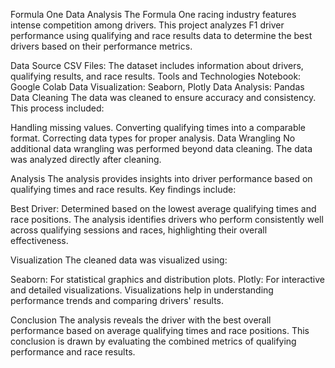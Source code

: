 Formula One Data Analysis
The Formula One racing industry features intense competition among drivers. This project analyzes F1 driver performance using qualifying and race results data to determine the best drivers based on their performance metrics.

Data Source
CSV Files: The dataset includes information about drivers, qualifying results, and race results.
Tools and Technologies
Notebook: Google Colab
Data Visualization: Seaborn, Plotly
Data Analysis: Pandas
Data Cleaning
The data was cleaned to ensure accuracy and consistency. This process included:

Handling missing values.
Converting qualifying times into a comparable format.
Correcting data types for proper analysis.
Data Wrangling
No additional data wrangling was performed beyond data cleaning. The data was analyzed directly after cleaning.

Analysis
The analysis provides insights into driver performance based on qualifying times and race results. Key findings include:

Best Driver: Determined based on the lowest average qualifying times and race positions.
The analysis identifies drivers who perform consistently well across qualifying sessions and races, highlighting their overall effectiveness.

Visualization
The cleaned data was visualized using:

Seaborn: For statistical graphics and distribution plots.
Plotly: For interactive and detailed visualizations.
Visualizations help in understanding performance trends and comparing drivers' results.

Conclusion
The analysis reveals the driver with the best overall performance based on average qualifying times and race positions. This conclusion is drawn by evaluating the combined metrics of qualifying performance and race results.
